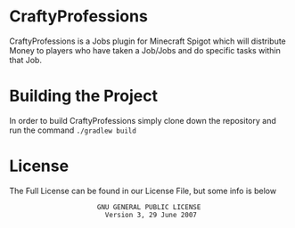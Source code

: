 # CraftyProfessions
CraftyProfessions is a Jobs plugin for Minecraft Spigot which will distribute Money to players who have taken a Job/Jobs and do specific tasks within that Job.

# Building the Project
In order to build CraftyProfessions simply clone down the repository and run the command `./gradlew build`

# License
The Full License can be found in our License File, but some info is below                     

                          GNU GENERAL PUBLIC LICENSE
                            Version 3, 29 June 2007
